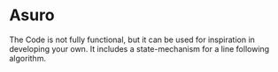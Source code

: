  # Asuro 
The Code is not fully functional, but it can be used for inspiration in developing your own. It includes a state-mechanism for a line following algorithm. 
